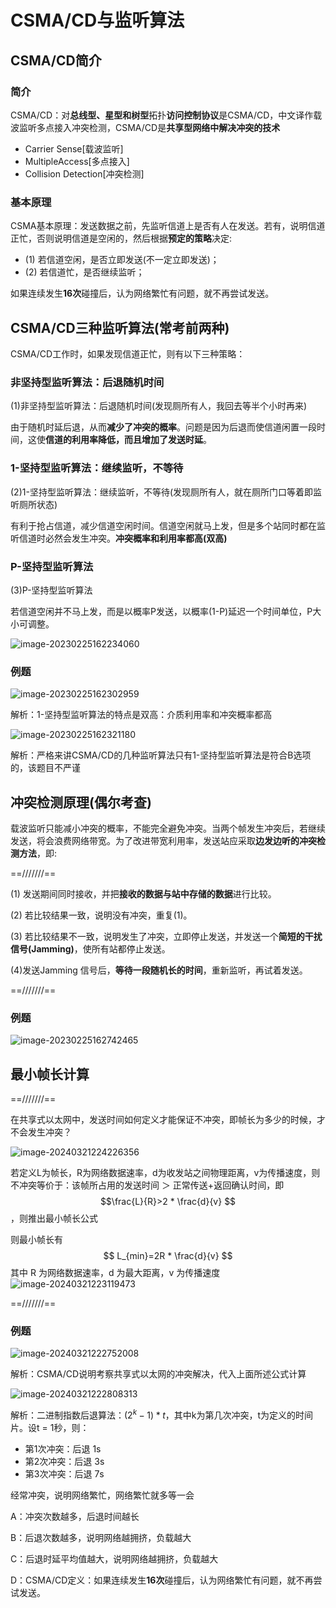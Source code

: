 # CSMA/CD与监听算法

## CSMA/CD简介

### 简介

CSMA/CD：对**总线型、星型和树型**拓扑**访问控制协议**是CSMA/CD，中文译作载波监听多点接入冲突检测，CSMA/CD是**共享型网络中解决冲突的技术**

- Carrier Sense[载波监听]
- MultipleAccess[多点接入]
- Collision Detection[冲突检测]

### 基本原理

CSMA基本原理：发送数据之前，先监听信道上是否有人在发送。若有，说明信道正忙，否则说明信道是空闲的，然后根据**预定的策略**决定:

- (1) 若信道空闲，是否立即发送(不一定立即发送)；
- (2) 若信道忙，是否继续监听；

如果连续发生**16次**碰撞后，认为网络繁忙有问题，就不再尝试发送。

## CSMA/CD三种监听算法(常考前两种)

CSMA/CD工作时，如果发现信道正忙，则有以下三种策略：

### 非坚持型监听算法：后退随机时间

(1)非坚持型监听算法：后退随机时间(发现厕所有人，我回去等半个小时再来)

由于随机时延后退，从而**减少了冲突的概率**。问题是因为后退而使信道闲置一段时间，这使**信道的利用率降低，而且增加了发送时延**。

### 1-坚持型监听算法：继续监听，不等待

(2)1-坚持型监听算法：继续监听，不等待(发现厕所有人，就在厕所门口等着即监听厕所状态)

有利于抢占信道，减少信道空闲时间。信道空闲就马上发，但是多个站同时都在监听信道时必然会发生冲突。**冲突概率和利用率都高(双高)**

### P-坚持型监听算法

(3)P-坚持型监听算法

若信道空闲并不马上发，而是以概率P发送，以概率(1-P)延迟一个时间单位，P大小可调整。

![image-20230225162234060](https://img.yatjay.top/md/image-20230225162234060.png)

### 例题

![image-20230225162302959](https://img.yatjay.top/md/image-20230225162302959.png)

解析：1-坚持型监听算法的特点是双高：介质利用率和冲突概率都高

![image-20230225162321180](https://img.yatjay.top/md/image-20230225162321180.png)

解析：严格来讲CSMA/CD的几种监听算法只有1-坚持型监听算法是符合B选项的，该题目不严谨

## 冲突检测原理(偶尔考查)

载波监听只能减小冲突的概率，不能完全避免冲突。当两个帧发生冲突后，若继续发送，将会浪费网络带宽。为了改进带宽利用率，发送站应采取**边发边听的冲突检测方法**，即:

==///////==

(1) 发送期间同时接收，并把**接收的数据与站中存储的数据**进行比较。

(2) 若比较结果一致，说明没有冲突，重复(1)。

(3) 若比较结果不一致，说明发生了冲突，立即停止发送，并发送一个**简短的干扰信号(Jamming)**，使所有站都停止发送。

(4)发送Jamming 信号后，**等待一段随机长的时间**，重新监听，再试着发送。

==///////==

### 例题

![image-20230225162742465](https://img.yatjay.top/md/image-20230225162742465.png)

## 最小帧长计算

==///////==

在共享式以太网中，发送时间如何定义才能保证不冲突，即帧长为多少的时候，才不会发生冲突？

![image-20240321224226356](https://img.yatjay.top/md/image-20240321224226356.png)

若定义L为帧长，R为网络数据速率，d为收发站之间物理距离，v为传播速度，则不冲突等价于：该帧所占用的发送时间 ＞ 正常传送+返回确认时间，即$$\frac{L}{R}>2 * \frac{d}{v} $$，则推出最小帧长公式

则最小帧长有
$$
L_{min}=2R * \frac{d}{v}
$$
其中 R 为网络数据速率，d 为最大距离，v 为传播速度
![image-20240321223119473](https://img.yatjay.top/md/image-20240321223119473.png)

==///////==

### 例题

![image-20240321222752008](https://img.yatjay.top/md/image-20240321222752008.png)

解析：CSMA/CD说明考察共享式以太网的冲突解决，代入上面所述公式计算

![image-20240321222808313](https://img.yatjay.top/md/image-20240321222808313.png)

解析：二进制指数后退算法：$(2^k -1) * t$，其中k为第几次冲突，t为定义的时间片。设t = 1秒，则：

- 第1次冲突：后退 1s
- 第2次冲突：后退 3s
- 第3次冲突：后退 7s

经常冲突，说明网络繁忙，网络繁忙就多等一会

A：冲突次数越多，后退时间越长

B：后退次数越多，说明网络越拥挤，负载越大

C：后退时延平均值越大，说明网络越拥挤，负载越大

D：CSMA/CD定义：如果连续发生**16次**碰撞后，认为网络繁忙有问题，就不再尝试发送。
